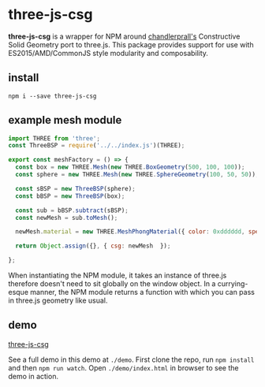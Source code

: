 # three-js-csg

**three-js-csg** is a wrapper for NPM around [chandlerprall's](https://github.com/chandlerprall/ThreeCSG) Constructive Solid Geometry port to three.js. This package provides support for use with ES2015/AMD/CommonJS style modularity and composability.

## install

`npm i --save three-js-csg`

## example mesh module

```js
import THREE from 'three';
const ThreeBSP = require('../../index.js')(THREE);

export const meshFactory = () => {
  const box = new THREE.Mesh(new THREE.BoxGeometry(500, 100, 100));
  const sphere = new THREE.Mesh(new THREE.SphereGeometry(100, 50, 50));

  const sBSP = new ThreeBSP(sphere);
  const bBSP = new ThreeBSP(box);

  const sub = bBSP.subtract(sBSP);
  const newMesh = sub.toMesh();

  newMesh.material = new THREE.MeshPhongMaterial({ color: 0xdddddd, specular: 0x1a1a1a, shininess: 30, shading: THREE.FlatShading  });

  return Object.assign({}, { csg: newMesh  });

};
```
When instantiating the NPM module, it takes an instance of three.js therefore doesn't need to sit globally on the window object. In a currying-esque manner, the NPM module returns a function with which you can pass in three.js geometry like usual.

## demo

[three-js-csg](./demo.png)

See a full demo in this demo at `./demo`. First clone the repo, run `npm install` and then `npm run watch`. Open `./demo/index.html` in browser to see the demo in action.